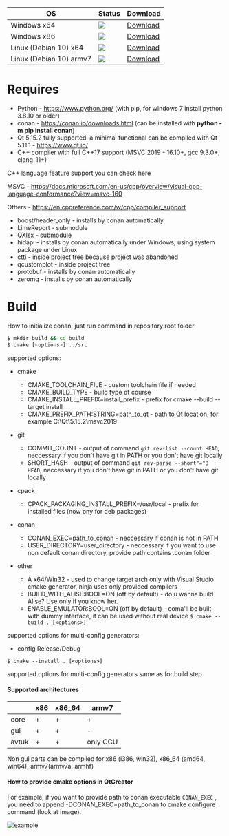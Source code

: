 | OS | Status | Download |
|----------|--------|----------|
| Windows x64 | [![](http://172.16.31.73:27015/app/rest/builds/buildType:Coma_WindowsBuild_Develop_BuildX64/statusIcon.svg)](http://172.16.31.73:27015/buildConfiguration/Coma_WindowsBuild_Develop_BuildX64) | [Download](file://///Rserver/av-tuk/SOFT/AVTUK-S/) |
| Windows x86 | [![](http://172.16.31.73:27015/app/rest/builds/buildType:Coma_WindowsBuild_Develop_BuildX86/statusIcon.svg)](http://172.16.31.73:27015/buildConfiguration/Coma_WindowsBuild_Develop_BuildX86) | [Download](file://///Rserver/av-tuk/SOFT/AVTUK-S/) |
| Linux (Debian 10) x64 | [![](http://172.16.31.73:27015/app/rest/builds/buildType:Coma_LinuxBuild_Develop_BuildX64/statusIcon.svg)](http://172.16.31.73:27015/buildConfiguration/Coma_LinuxBuild_Develop_BuildX64) | [Download](file://///Rserver/av-tuk/SOFT/AVTUK-S/) |
| Linux (Debian 10) armv7 | [![](http://172.16.31.73:27015/app/rest/builds/buildType:Coma_LinuxBuild_Develop_BuildArmv7a/statusIcon.svg)](http://172.16.31.73:27015/admin/editBuildRunners.html?id=buildType:Coma_LinuxBuild_AliseZero_BuildArmv7a) | [Download](file://///Rserver/av-tuk/SOFT/AVTUK-S/) |

# Requires  

- Python - https://www.python.org/ (with pip, for windows 7 install python 3.8.10 or older)
- conan - https://conan.io/downloads.html (can be installed with **python -m pip install conan**)
- Qt 5.15.2 fully supported, a minimal functional can be compiled with Qt 5.11.1 - https://www.qt.io/ 
- C++ compiler with full C++17 support (MSVC 2019 - 16.10+, gcc 9.3.0+, clang-11+)

C++ language feature support you can check here

MSVC - https://docs.microsoft.com/en-us/cpp/overview/visual-cpp-language-conformance?view=msvc-160

Others - https://en.cppreference.com/w/cpp/compiler_support

- boost/header_only - installs by conan automatically
- LimeReport - submodule
- QXlsx - submodule
- hidapi - installs by conan  automatically under Windows, using system package under Linux
- ctti - inside project tree because project was abandoned
- qcustomplot - inside project tree
- protobuf - installs by conan automatically
- zeromq - installs by conan automatically

# Build 
How to initialize conan, just run command in repository root folder


```bash
$ mkdir build && cd build
$ cmake [<options>] ../src 
```


supported options:
- cmake  
  - CMAKE_TOOLCHAIN_FILE - custom toolchain file if needed
  - CMAKE_BUILD_TYPE - build type of course
  - CMAKE_INSTALL_PREFIX=install_prefix - prefix for cmake --build --target install
  - CMAKE_PREFIX_PATH:STRING=path_to_qt - path to Qt location, for example C:\Qt\5.15.2\msvc2019

- git 
  - COMMIT_COUNT - output of command ```git rev-list --count HEAD```, neccessary if you don't have git in PATH or you don't have git locally
  - SHORT_HASH - output of command ```git rev-parse --short"="8 HEAD```, neccessary if you don't have git in PATH or you don't have git locally
- cpack
  - CPACK_PACKAGING_INSTALL_PREFIX=/usr/local - prefix for installed files (now ony for deb packages)
- conan
  - CONAN_EXEC=path_to_conan - neccessary if conan is not in PATH
  - USER_DIRECTORY=user_directory - neccessary if you want to use non default conan directory, provide path contains .conan folder
- other 
  - A x64/Win32 - used to change target arch only with Visual Studio cmake generator, ninja uses only provided compilers
  - BUILD_WITH_ALISE:BOOL=ON (off by default) - do u wanna build Alise? Use only if you know her.
  - ENABLE_EMULATOR:BOOL=ON (off by default) - coma'll be built with dummy interface, it can be used without real device 
  ```$ cmake --build . [<options>]```

supported options for multi-config generators:
- config Release/Debug

```$ cmake --install . [<options>]```

supported options for multi-config generators same as for build step


#### Supported architectures
|       | x86  | x86_64 | armv7    |
| ----- | ---- | ------ | -------- |
| core  | +    | +      | +        |
| gui   | +    | +      | -        |
| avtuk | +    | +      | only CCU |

Non gui parts can be compiled for x86 (i386, win32), x86_64 (amd64, win64), armv7(armv7a, armhf)

#### How to provide cmake options in QtCreator 

For example, if you want to provide path to conan executable ```CONAN_EXEC``` , you need to append -DCONAN_EXEC=path_to_conan to cmake configure command (look at image).

![example](example.jpg)

